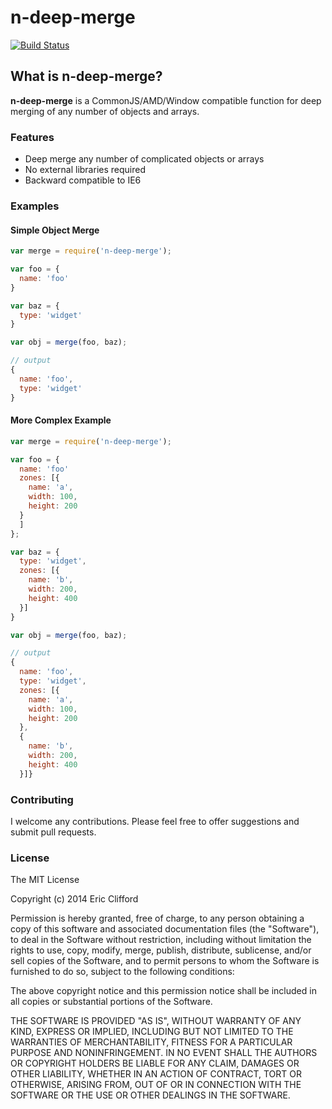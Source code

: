 # n-deep-merge

[![Build Status](https://travis-ci.org/eclifford/n-deep-merge.svg?branch=master)](https://travis-ci.org/eclifford/n-deep-merge)

## What is n-deep-merge?

**n-deep-merge** is a CommonJS/AMD/Window compatible function for deep merging of any number
of objects and arrays.  

### Features
- Deep merge any number of complicated objects or arrays
- No external libraries required
- Backward compatible to IE6

### Examples

#### Simple Object Merge

```javascript
var merge = require('n-deep-merge');

var foo = {
  name: 'foo'
}

var baz = {
  type: 'widget'
}

var obj = merge(foo, baz);

// output
{
  name: 'foo',
  type: 'widget'
}

```

#### More Complex Example

```javascript
var merge = require('n-deep-merge');

var foo = {
  name: 'foo'
  zones: [{
    name: 'a',
    width: 100,
    height: 200
  }
  ]
};

var baz = {
  type: 'widget',
  zones: [{
    name: 'b',
    width: 200,
    height: 400
  }]
}

var obj = merge(foo, baz);

// output
{
  name: 'foo',
  type: 'widget',
  zones: [{
    name: 'a',
    width: 100,
    height: 200
  },
  {
    name: 'b',
    width: 200,
    height: 400
  }]}

```

### Contributing

I welcome any contributions. Please feel free to offer suggestions and submit pull requests.

### License

The MIT License

Copyright (c) 2014 Eric Clifford

Permission is hereby granted, free of charge, to any person obtaining a copy
of this software and associated documentation files (the "Software"), to deal
in the Software without restriction, including without limitation the rights
to use, copy, modify, merge, publish, distribute, sublicense, and/or sell
copies of the Software, and to permit persons to whom the Software is
furnished to do so, subject to the following conditions:

The above copyright notice and this permission notice shall be included in
all copies or substantial portions of the Software.

THE SOFTWARE IS PROVIDED "AS IS", WITHOUT WARRANTY OF ANY KIND, EXPRESS OR
IMPLIED, INCLUDING BUT NOT LIMITED TO THE WARRANTIES OF MERCHANTABILITY,
FITNESS FOR A PARTICULAR PURPOSE AND NONINFRINGEMENT. IN NO EVENT SHALL THE
AUTHORS OR COPYRIGHT HOLDERS BE LIABLE FOR ANY CLAIM, DAMAGES OR OTHER
LIABILITY, WHETHER IN AN ACTION OF CONTRACT, TORT OR OTHERWISE, ARISING FROM,
OUT OF OR IN CONNECTION WITH THE SOFTWARE OR THE USE OR OTHER DEALINGS IN
THE SOFTWARE.
